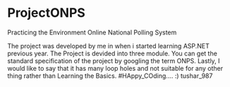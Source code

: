 # ProjectONPS
Practicing the Environment
Online National Polling System

The project was developed by me in when i started learning ASP.NET previous year.
The Project is devided into three module.
You can get the standard specification of the project by googling the term ONPS.
Lastly, I would like to say that it has many loop holes and not suitable for any other thing rather than Learning the Basics.
#HAppy_COding.... :)  tushar_987
